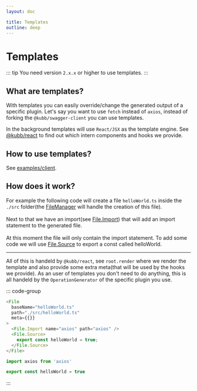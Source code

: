 ```yaml
---
layout: doc

title: Templates
outline: deep
---
```


# Templates

::: tip
You need version `2.x.x` or higher to use templates.
:::

## What are templates?

With templates you can easily override/change the generated output of a specific plugin. Let's say you want to use `fetch` instead of `axios`, instead of forking the `@kubb/swagger-client` you can use templates. <br/>

In the background templates will use `React/JSX` as the template engine. See [@kubb/react](/plugins/react/) to find out which intern components and hooks we provide.

## How to use templates?

See [examples/client](/examples/client).

## How does it work?

For example the following code will create a file `helloWorld.ts` inside the `./src` folder(the [FileManager](/reference/fileManager) will handle the creation of this file).<br/><br/>
Next to that we have an import(see [File.Import](/plugins/react/file#file-import)) that will add an import statement to the generated file.<br/><br/>
At this moment the file will only contain the import statement. To add some code we will use [File.Source](/plugins/react/file#file-source) to export a const called helloWorld.

<hr/>

All of this is handeld by `@kubb/react`, see `root.render` where we render the template and also provide some extra meta(that will be used by the hooks we provide). As an user of templates you don't need to do anything, this is all handeld by the `OperationGenerator` of the specific plugin you use.

::: code-group

```typescript [input]
<File
  baseName="helloWorld.ts"
  path="./src/helloWorld.ts"
  meta={{}}
>
  <File.Import name="axios" path="axios" />
  <File.Source>
    export const helloWorld = true;
  </File.Source>
</File>
```

```typescript [src/helloWorld.ts]
import axios from 'axios'

export const helloWorld = true
```

:::
